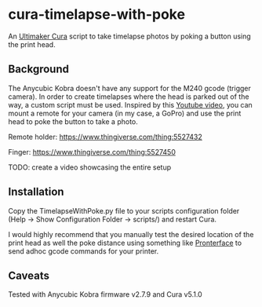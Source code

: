 # cura-timelapse-with-poke

An [Ultimaker Cura](https://ultimaker.com/software/ultimaker-cura) script to take timelapse photos by poking a button using the print head.


## Background
The Anycubic Kobra doesn't have any support for the M240 gcode (trigger camera). In order to create timelapses where the head is parked out of the way, a custom script must be used. Inspired by this [Youtube video](https://www.youtube.com/watch?v=NawlHlLH4Zg), you can mount a remote for your camera (in my case, a GoPro) and use the print head to poke the button to take a photo.

Remote holder: https://www.thingiverse.com/thing:5527432

Finger: https://www.thingiverse.com/thing:5527450

TODO: create a video showcasing the entire setup

## Installation
Copy the TimelapseWithPoke.py file to your scripts configuration folder (Help -> Show Configuration Folder -> scripts/) and restart Cura.

I would highly recommend that you manually test the desired location of the print head as well the poke distance using something like [Pronterface](https://www.pronterface.com/) to send adhoc gcode commands for your printer.

## Caveats
Tested with Anycubic Kobra firmware v2.7.9 and Cura v5.1.0
